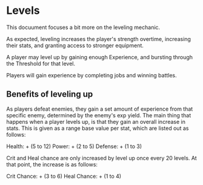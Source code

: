 # Levels

This docuument focuses a bit more on the leveling mechanic.

As expected, leveling increases the player's strength overtime, increasing their stats, and granting access to stronger equipment.

A player may level up by gaining enough Experience, and bursting through the Threshold for that level.

Players will gain experience by completing jobs and winning battles.

## Benefits of leveling up

As players defeat enemies, they gain a set amount of experience from that specific enemy, determined by the enemy's exp yield. The main thing that happens when a player levels up, is that they gain an overall increase in stats. This is given as a range base value per stat, which are listed out as follows:

Health: + (5 to 12)
Power: + (2 to 5)
Defense: + (1 to 3)

Crit and Heal chance are only increased by level up once every 20 levels. At that point, the increase is as follows:

Crit Chance: + (3 to 6)
Heal Chance: + (1 to 4)
